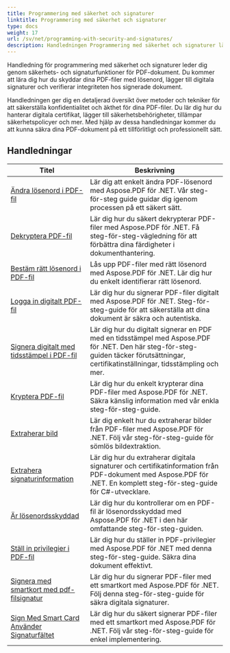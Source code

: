 ```yaml
---
title: Programmering med säkerhet och signaturer
linktitle: Programmering med säkerhet och signaturer
type: docs
weight: 17
url: /sv/net/programming-with-security-and-signatures/
description: Handledningen Programmering med säkerhet och signaturer lär dig hur du säkrar och signerar dina PDF-dokument, vilket säkerställer konfidentialitet och äkthet.
---
```

Handledning för programmering med säkerhet och signaturer leder dig genom säkerhets- och signaturfunktioner för PDF-dokument. Du kommer att lära dig hur du skyddar dina PDF-filer med lösenord, lägger till digitala signaturer och verifierar integriteten hos signerade dokument.

Handledningen ger dig en detaljerad översikt över metoder och tekniker för att säkerställa konfidentialitet och äkthet för dina PDF-filer. Du lär dig hur du hanterar digitala certifikat, lägger till säkerhetsbehörigheter, tillämpar säkerhetspolicyer och mer. Med hjälp av dessa handledningar kommer du att kunna säkra dina PDF-dokument på ett tillförlitligt och professionellt sätt.

## Handledningar
| Titel | Beskrivning |
| --- | --- | 
| [Ändra lösenord i PDF-fil](./change-password/) | Lär dig att enkelt ändra PDF-lösenord med Aspose.PDF för .NET. Vår steg-för-steg guide guidar dig igenom processen på ett säkert sätt. |  
| [Dekryptera PDF-fil](./decrypt/) | Lär dig hur du säkert dekrypterar PDF-filer med Aspose.PDF för .NET. Få steg-för-steg-vägledning för att förbättra dina färdigheter i dokumenthantering. |  
| [Bestäm rätt lösenord i PDF-fil](./determine-correct-password/) | Lås upp PDF-filer med rätt lösenord med Aspose.PDF för .NET. Lär dig hur du enkelt identifierar rätt lösenord. |  
| [Logga in digitalt PDF-fil](./digitally-sign/) | Lär dig hur du signerar PDF-filer digitalt med Aspose.PDF för .NET. Steg-för-steg-guide för att säkerställa att dina dokument är säkra och autentiska. |  
| [Signera digitalt med tidsstämpel i PDF-fil](./digitally-sign-with-time-stamp/) | Lär dig hur du digitalt signerar en PDF med en tidsstämpel med Aspose.PDF för .NET. Den här steg-för-steg-guiden täcker förutsättningar, certifikatinställningar, tidsstämpling och mer. |  
| [Kryptera PDF-fil](./encrypt/) | Lär dig hur du enkelt krypterar dina PDF-filer med Aspose.PDF för .NET. Säkra känslig information med vår enkla steg-för-steg-guide. |  
| [Extraherar bild](./extracting-image/) | Lär dig enkelt hur du extraherar bilder från PDF-filer med Aspose.PDF för .NET. Följ vår steg-för-steg-guide för sömlös bildextraktion. |  
| [Extrahera signaturinformation](./extract-signature-info/) | Lär dig hur du extraherar digitala signaturer och certifikatinformation från PDF-dokument med Aspose.PDF för .NET. En komplett steg-för-steg-guide för C#-utvecklare. |  
| [Är lösenordsskyddad](./is-password-protected/) | Lär dig hur du kontrollerar om en PDF-fil är lösenordsskyddad med Aspose.PDF för .NET i den här omfattande steg-för-steg-guiden. |  
| [Ställ in privilegier i PDF-fil](./set-privileges/) | Lär dig hur du ställer in PDF-privilegier med Aspose.PDF för .NET med denna steg-för-steg-guide. Säkra dina dokument effektivt. |  
| [Signera med smartkort med pdf-filsignatur](./sign-with-smart-card-using-pdf-file-signature/) | Lär dig hur du signerar PDF-filer med ett smartkort med Aspose.PDF för .NET. Följ denna steg-för-steg-guide för säkra digitala signaturer. |  
| [Sign Med Smart Card Använder Signaturfältet](./sign-with-smart-card-using-signature-field/) | Lär dig hur du säkert signerar PDF-filer med ett smartkort med Aspose.PDF för .NET. Följ vår steg-för-steg-guide för enkel implementering. |  